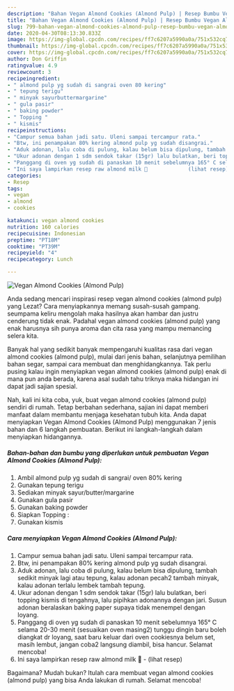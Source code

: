 ```yaml
---
description: "Bahan Vegan Almond Cookies (Almond Pulp) | Resep Bumbu Vegan Almond Cookies (Almond Pulp) Yang Menggugah Selera"
title: "Bahan Vegan Almond Cookies (Almond Pulp) | Resep Bumbu Vegan Almond Cookies (Almond Pulp) Yang Menggugah Selera"
slug: 799-bahan-vegan-almond-cookies-almond-pulp-resep-bumbu-vegan-almond-cookies-almond-pulp-yang-menggugah-selera
date: 2020-04-30T08:13:30.833Z
image: https://img-global.cpcdn.com/recipes/ff7c6207a5990a0a/751x532cq70/vegan-almond-cookies-almond-pulp-foto-resep-utama.jpg
thumbnail: https://img-global.cpcdn.com/recipes/ff7c6207a5990a0a/751x532cq70/vegan-almond-cookies-almond-pulp-foto-resep-utama.jpg
cover: https://img-global.cpcdn.com/recipes/ff7c6207a5990a0a/751x532cq70/vegan-almond-cookies-almond-pulp-foto-resep-utama.jpg
author: Don Griffin
ratingvalue: 4.9
reviewcount: 3
recipeingredient:
- " almond pulp yg sudah di sangrai oven 80 kering"
- " tepung terigu"
- " minyak sayurbuttermargarine"
- " gula pasir"
- " baking powder"
- " Topping "
- " kismis"
recipeinstructions:
- "Campur semua bahan jadi satu. Uleni sampai tercampur rata."
- "Btw, ini penampakan 80% kering almond pulp yg sudah disangrai."
- "Aduk adonan, lalu coba di pulung, kalau belum bisa dipulung, tambah sedikit minyak lagi atau tepung, kalau adonan pecah2 tambah minyak, kalau adonan terlalu lembek tambah tepung."
- "Ukur adonan dengan 1 sdm sendok takar (15gr) lalu bulatkan, beri topping kismis di tengahnya, lalu pipihkan adonannya dengan jari. Susun adonan beralaskan baking paper supaya tidak menempel dengan loyang."
- "Panggang di oven yg sudah di panaskan 10 menit sebelumnya 165° C selama 20-30 menit (sesuaikan oven masing2) tunggu dingin baru boleh diangkat dr loyang, saat baru keluar dari oven cookiesnya belum set, masih lembut, jangan coba2 langsung diambil, bisa hancur. Selamat mencoba!"
- "Ini saya lampirkan resep raw almond milk 🥛             (lihat resep)"
categories:
- Resep
tags:
- vegan
- almond
- cookies

katakunci: vegan almond cookies 
nutrition: 160 calories
recipecuisine: Indonesian
preptime: "PT18M"
cooktime: "PT39M"
recipeyield: "4"
recipecategory: Lunch

---
```



![Vegan Almond Cookies (Almond Pulp)](https://img-global.cpcdn.com/recipes/ff7c6207a5990a0a/751x532cq70/vegan-almond-cookies-almond-pulp-foto-resep-utama.jpg)

Anda sedang mencari inspirasi resep vegan almond cookies (almond pulp) yang Lezat? Cara menyiapkannya memang susah-susah gampang. seumpama keliru mengolah maka hasilnya akan hambar dan justru cenderung tidak enak. Padahal vegan almond cookies (almond pulp) yang enak harusnya sih punya aroma dan cita rasa yang mampu memancing selera kita.

Banyak hal yang sedikit banyak mempengaruhi kualitas rasa dari vegan almond cookies (almond pulp), mulai dari jenis bahan, selanjutnya pemilihan bahan segar, sampai cara membuat dan menghidangkannya. Tak perlu pusing kalau ingin menyiapkan vegan almond cookies (almond pulp) enak di mana pun anda berada, karena asal sudah tahu triknya maka hidangan ini dapat jadi sajian spesial.




Nah, kali ini kita coba, yuk, buat vegan almond cookies (almond pulp) sendiri di rumah. Tetap berbahan sederhana, sajian ini dapat memberi manfaat dalam membantu menjaga kesehatan tubuh kita. Anda dapat menyiapkan Vegan Almond Cookies (Almond Pulp) menggunakan 7 jenis bahan dan 6 langkah pembuatan. Berikut ini langkah-langkah dalam menyiapkan hidangannya.

<!--inarticleads1-->

##### Bahan-bahan dan bumbu yang diperlukan untuk pembuatan Vegan Almond Cookies (Almond Pulp):

1. Ambil  almond pulp yg sudah di sangrai/ oven 80% kering
1. Gunakan  tepung terigu
1. Sediakan  minyak sayur/butter/margarine
1. Gunakan  gula pasir
1. Gunakan  baking powder
1. Siapkan  Topping :
1. Gunakan  kismis




<!--inarticleads2-->

##### Cara menyiapkan Vegan Almond Cookies (Almond Pulp):

1. Campur semua bahan jadi satu. Uleni sampai tercampur rata.
1. Btw, ini penampakan 80% kering almond pulp yg sudah disangrai.
1. Aduk adonan, lalu coba di pulung, kalau belum bisa dipulung, tambah sedikit minyak lagi atau tepung, kalau adonan pecah2 tambah minyak, kalau adonan terlalu lembek tambah tepung.
1. Ukur adonan dengan 1 sdm sendok takar (15gr) lalu bulatkan, beri topping kismis di tengahnya, lalu pipihkan adonannya dengan jari. Susun adonan beralaskan baking paper supaya tidak menempel dengan loyang.
1. Panggang di oven yg sudah di panaskan 10 menit sebelumnya 165° C selama 20-30 menit (sesuaikan oven masing2) tunggu dingin baru boleh diangkat dr loyang, saat baru keluar dari oven cookiesnya belum set, masih lembut, jangan coba2 langsung diambil, bisa hancur. Selamat mencoba!
1. Ini saya lampirkan resep raw almond milk 🥛 -             (lihat resep)




Bagaimana? Mudah bukan? Itulah cara membuat vegan almond cookies (almond pulp) yang bisa Anda lakukan di rumah. Selamat mencoba!
